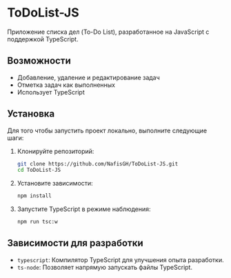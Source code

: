 # ToDoList-JS

Приложение списка дел (To-Do List), разработанное на JavaScript с поддержкой TypeScript.

## Возможности

- Добавление, удаление и редактирование задач
- Отметка задач как выполненных
- Использует TypeScript
## Установка

Для того чтобы запустить проект локально, выполните следующие шаги:

1. Клонируйте репозиторий:
    ```bash
    git clone https://github.com/NafisGH/ToDoList-JS.git
    cd ToDoList-JS
    ```

2. Установите зависимости:
    ```bash
    npm install
    ```

3. Запустите TypeScript в режиме наблюдения:
    ```bash
    npm run tsc:w
    ```

## Зависимости для разработки

- `typescript`: Компилятор TypeScript для улучшения опыта разработки.
- `ts-node`: Позволяет напрямую запускать файлы TypeScript.

